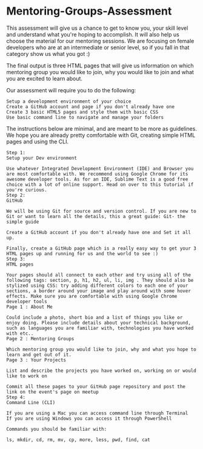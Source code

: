 Mentoring-Groups-Assessment
===========================

This assessment will give us a chance to get to know you, your skill level and understand what you're hoping to accomplish. It will also help us choose the material for our mentoring sessions. We are focusing on female developers who are at an intermediate or senior level, so if you fall in that category show us what you got :)

The final output is three HTML pages that will give us information on which mentoring group you would like to join, why you would like to join and what you are excited to learn about.

Our assessment will require you to do the following:

    Setup a development environment of your choice
    Create a GitHub account and page if you don't already have one
    Create 3 basic HTML5 pages and style them with basic CSS
    Use basic command line to navigate and manage your folders

The instructions below are minimal, and are meant to be more as guidelines. We hope you are already pretty comfortable with Git, creating simple HTML pages and using the CLI.

    Step 1:
    Setup your Dev environment

    Use whatever Integrated Development Environment (IDE) and Browser you are most comfortable with. We recommend using Google Chrome for its awesome developer tools. As for an IDE, Sublime Text is a good free choice with a lot of online support. Head on over to this tutorial if you're curious.
    Step 2:
    GitHub

    We will be using Git for source and version control. If you are new to Git or want to learn all the details, this a great guide: Git- the simple guide

    Create a GitHub account if you don't already have one and Set it all up.

    Finally, create a GitHub page which is a really easy way to get your 3 HTML pages up and running for us and the world to see :)
    Step 3:
    HTML pages

    Your pages should all connect to each other and try using all of the following tags: section, p, h1, h2, ul, li, img . They should also be stylized using CSS: try adding different colors to each one of your sections, a border around your image and play around with some hover effects. Make sure you are comfortable with using Google Chrome developer tools
    Page 1 : About Me

    Could include a photo, short bio and a list of things you like or enjoy doing. Please include details about your technical background, such as languages you are familiar with, technologies you have worked with etc..
    Page 2 : Mentoring Groups

    Which mentoring group you would like to join, why and what you hope to learn and get out of it.
    Page 3 : Your Projects

    List and describe the projects you have worked on, working on or would like to work on

    Commit all these pages to your GitHub page repository and post the link on the event's page on meetup
    Step 4:
    Command Line (CLI)

    If you are using a Mac you can access command line through Terminal
    If you are using Windows you can access it through PowerShell

    Commands you should be familiar with:

    ls, mkdir, cd, rm, mv, cp, more, less, pwd, find, cat



